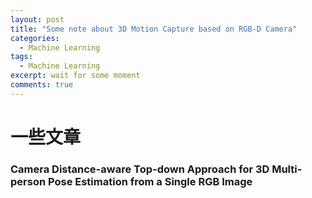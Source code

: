 ```yaml
---
layout: post
title: "Some note about 3D Motion Capture based on RGB-D Camera"
categories:
  - Machine Learning
tags:
  - Machine Learning
excerpt: wait for some moment
comments: true
---
```


# 一些文章

### Camera Distance-aware Top-down Approach for 3D Multi-person Pose Estimation from a Single RGB Image



## 



